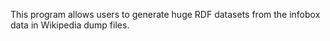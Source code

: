 This program allows users to generate huge RDF datasets from the infobox data in Wikipedia dump files.